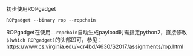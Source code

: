 初步使用ROPgadget

    ROPgadget --binary rop --ropchain

ROPgadget在使用`--ropchain`自动生成payload时需指定python2，直接修改`$(which ROPgadget)`的头部即可，参见：https://www.cs.virginia.edu/~cr4bd/4630/S2017/assignments/rop.html